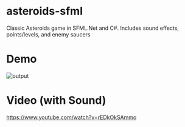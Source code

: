 # asteroids-sfml
 Classic Asteroids game in SFML.Net and C#. Includes sound effects, points/levels, and enemy saucers
 
# Demo
![output](https://user-images.githubusercontent.com/3355198/161339406-ad88bc2c-5d71-45f3-be7e-9f322f47c3a3.gif)

# Video (with Sound)
 https://www.youtube.com/watch?v=rEDkOkSAmmo
